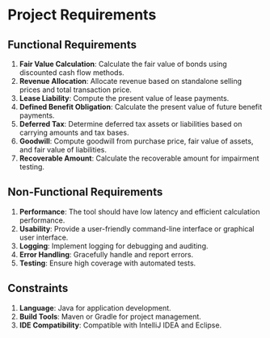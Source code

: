 # Project Requirements

## Functional Requirements
1. **Fair Value Calculation**: Calculate the fair value of bonds using discounted cash flow methods.
2. **Revenue Allocation**: Allocate revenue based on standalone selling prices and total transaction price.
3. **Lease Liability**: Compute the present value of lease payments.
4. **Defined Benefit Obligation**: Calculate the present value of future benefit payments.
5. **Deferred Tax**: Determine deferred tax assets or liabilities based on carrying amounts and tax bases.
6. **Goodwill**: Compute goodwill from purchase price, fair value of assets, and fair value of liabilities.
7. **Recoverable Amount**: Calculate the recoverable amount for impairment testing.

## Non-Functional Requirements
1. **Performance**: The tool should have low latency and efficient calculation performance.
2. **Usability**: Provide a user-friendly command-line interface or graphical user interface.
3. **Logging**: Implement logging for debugging and auditing.
4. **Error Handling**: Gracefully handle and report errors.
5. **Testing**: Ensure high coverage with automated tests.

## Constraints
1. **Language**: Java for application development.
2. **Build Tools**: Maven or Gradle for project management.
3. **IDE Compatibility**: Compatible with IntelliJ IDEA and Eclipse.
